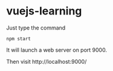 # vuejs-learning

Just type the command 
```shell
npm start
```
It will launch a web server on port 9000. 

Then visit http://localhost:9000/
